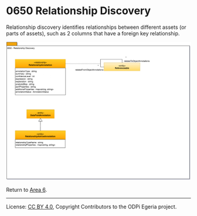 <!-- SPDX-License-Identifier: CC-BY-4.0 -->
<!-- Copyright Contributors to the ODPi Egeria project. -->

# 0650 Relationship Discovery

Relationship discovery identifies relationships between
different assets (or parts of assets), such as 2 columns that have a foreign key relationship.

![UML](0650-Relationship-Discovery.png)

Return to [Area 6](Area-6-models.md).

----
License: [CC BY 4.0](https://creativecommons.org/licenses/by/4.0/),
Copyright Contributors to the ODPi Egeria project.